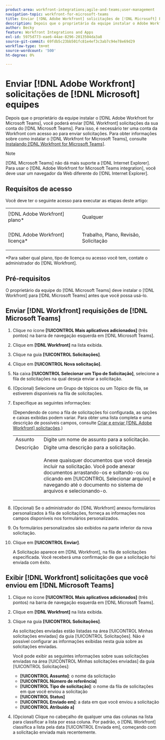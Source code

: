 ```yaml
---
product-area: workfront-integrations;agile-and-teams;user-management
navigation-topic: workfront-for-microsoft-teams
title: Enviar [!DNL Adobe Workfront] solicitações de [!DNL Microsoft] Equipes
description: Depois que o proprietário da equipe instalar o Adobe Workfront para Microsoft Teams, você poderá enviar solicitações do Workfront por meio da conta da Microsoft Teams. Para isso, é necessário ter uma conta da Workfront com acesso ao para enviar solicitações. Para obter informações sobre como instalar o Workfront para Microsoft Teams, consulte Instalação do Workfront para Microsoft Teams.
author: Becky
feature: Workfront Integrations and Apps
exl-id: 5975d773-eae6-44ae-8296-2013504da3a8
source-git-commit: 69fdb5c23bb501fc81e4ef3c3ab7c94e78e69d29
workflow-type: tm+mt
source-wordcount: '500'
ht-degree: 0%

---
```


# Enviar [!DNL Adobe Workfront] solicitações de [!DNL Microsoft] equipes

<!--

>[!NOTE]
>
>As of July 1, 2025, Microsoft will remove support for the Classic Teams desktop app. As a result, the Workfront integration with Microsoft Teams will not be supported after the Classic Teams desktop app is no longer available.

-->

Depois que o proprietário da equipe instalar o [!DNL Adobe Workfront for Microsoft Teams], você poderá enviar [!DNL Workfront] solicitações da sua conta do [!DNL Microsoft Teams]. Para isso, é necessário ter uma conta da Workfront com acesso ao para enviar solicitações. Para obter informações sobre como instalar o [!DNL Workfront for Microsoft Teams], consulte [Instalando [!DNL Workfront for Microsoft Teams]](../../workfront-integrations-and-apps/using-workfront-with-microsoft-teams/install-workfront-ms-teams.md).

>[!NOTE]
>
>[!DNL Microsoft Teams] não dá mais suporte a [!DNL Internet Explorer]. Para usar o [!DNL Adobe Workfront for Microsoft Teams integration], você deve usar um navegador da Web diferente do [!DNL Internet Explorer].


## Requisitos de acesso

Você deve ter o seguinte acesso para executar as etapas deste artigo:

<table style="table-layout:auto"> 
 <col> 
 <col> 
 <tbody> 
  <tr> 
   <td role="rowheader">[!DNL Adobe Workfront] plano*</td> 
   <td> <p>Qualquer</p> </td> 
  </tr> 
  <tr> 
   <td role="rowheader">[!DNL Adobe Workfront] licença*</td> 
   <td> <p>Trabalho, Plano, Revisão, Solicitação</p> </td> 
  </tr> 
 </tbody> 
</table>

&#42;Para saber qual plano, tipo de licença ou acesso você tem, contate o administrador do [!DNL Workfront].

## Pré-requisitos

O proprietário da equipe do [!DNL Microsoft Teams] deve instalar o [!DNL Workfront] para [!DNL Microsoft Teams] antes que você possa usá-lo.

## Enviar [!DNL Workfront] requisições de [!DNL Microsoft Teams]

1. Clique no ícone **[!UICONTROL Mais aplicativos adicionados]** (três pontos) na barra de navegação esquerda em [!DNL Microsoft Teams].

1. Clique em **[!DNL Workfront]** na lista exibida.
1. Clique na guia **[!UICONTROL Solicitações]**.
1. Clique em **[!UICONTROL Nova solicitação]**.
1. Na caixa **[!UICONTROL Selecionar um Tipo de Solicitação]**, selecione a fila de solicitações na qual deseja enviar a solicitação.
1. (Opcional) Selecione um Grupo de tópicos ou um Tópico de fila, se estiverem disponíveis na fila de solicitações.
1. Especifique as seguintes informações:

   (Dependendo de como a fila de solicitações foi configurada, as opções e caixas exibidas podem variar. Para obter uma lista completa e uma descrição de possíveis campos, consulte [Criar e enviar [!DNL Adobe Workfront] solicitações](../../manage-work/requests/create-requests/create-submit-requests.md).)

   <table style="table-layout:auto"> 
    <col> 
    <col> 
    <tbody> 
     <tr> 
      <td role="rowheader">Assunto</td> 
      <td>Digite um nome de assunto para a solicitação.</td> 
     </tr> 
     <tr> 
      <td role="rowheader">Descrição</td> 
      <td>Digite uma descrição para a solicitação.</td> 
     </tr> 
     <tr> 
      <td role="rowheader"> </td> 
      <td> <p>Anexe quaisquer documentos que você deseja incluir na solicitação. Você pode anexar documentos arrastando-os e soltando-os ou clicando em [!UICONTROL Selecionar arquivo] e navegando até o documento no sistema de arquivos e selecionando-o.</p> </td> 
     </tr> 
    </tbody> 
   </table>

1. (Opcional) Se o administrador do [!DNL Workfront] anexou formulários personalizados à fila de solicitações, forneça as informações nos campos disponíveis nos formulários personalizados.
1. Os formulários personalizados são exibidos na parte inferior da nova solicitação.
1. Clique em **[!UICONTROL Enviar]**.

   A Solicitação aparece em [!DNL Workfront], na fila de solicitações especificada. Você receberá uma confirmação de que a solicitação foi enviada com êxito.

## Exibir [!DNL Workfront] solicitações que você enviou em [!DNL Microsoft Teams]

1. Clique no ícone **[!UICONTROL Mais aplicativos adicionados]** (três pontos) na barra de navegação esquerda em [!DNL Microsoft Teams].

1. Clique em **[!DNL Workfront]** na lista exibida.
1. Clique na guia **[!UICONTROL Solicitações]**.

   As solicitações enviadas estão listadas na área [!UICONTROL Minhas solicitações enviadas] da guia [!UICONTROL Solicitações]. Não é possível configurar as informações exibidas nesta guia sobre as solicitações enviadas.

   Você pode exibir as seguintes informações sobre suas solicitações enviadas na área [!UICONTROL Minhas solicitações enviadas] da guia [!UICONTROL Solicitações]:

   * **[!UICONTROL Assunto]**: o nome da solicitação
   * **[!UICONTROL Número de referência]**
   * **[!UICONTROL Tipo de solicitação]**: o nome da fila de solicitações em que você enviou a solicitação
   * **[!UICONTROL Status]**
   * **[!UICONTROL Enviado em]**: a data em que você enviou a solicitação
   * **[!UICONTROL Atribuído a]**

1. (Opcional) Clique no cabeçalho de qualquer uma das colunas na lista para classificar a lista por essa coluna. Por padrão, o [!DNL Workfront] classifica a lista pela data [!UICONTROL Enviada em], começando com a solicitação enviada mais recentemente.
